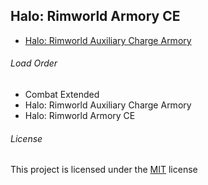 ## Halo: Rimworld Armory CE

- [Halo: Rimworld Auxiliary Charge Armory](https://steamcommunity.com/sharedfiles/filedetails/?id=1961456342)

###### Load Order
- Combat Extended
- Halo: Rimworld Auxiliary Charge Armory
- Halo: Rimworld Armory CE

###### License
This project is licensed under the [MIT](/LICENSE) license
